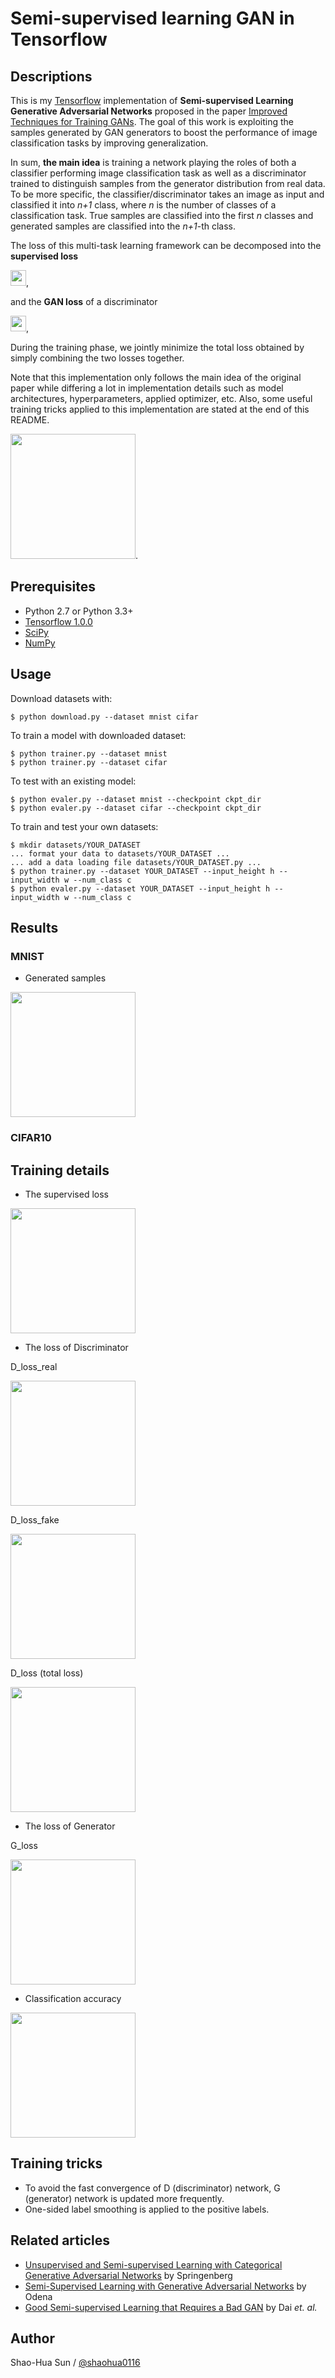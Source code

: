 # Semi-supervised learning GAN in Tensorflow

## Descriptions
This is my [Tensorflow](https://www.tensorflow.org/) implementation of **Semi-supervised Learning Generative Adversarial Networks** proposed in the paper [Improved Techniques for Training GANs](http://arxiv.org/abs/1606.03498). The goal of this work is exploiting the samples generated by GAN generators to boost the performance of image classification tasks by improving generalization.

In sum, **the main idea** is training a network playing the roles of both a classifier performing image classification task as well as a discriminator trained to distinguish samples from the generator distribution from real data. To be more specific, the classifier/discriminator takes an image as input and classified it into *n+1* class, where *n* is the number of classes of a classification task. True samples are classified into the first *n* classes and generated samples are classified into the *n+1*-th class. 

The loss of this multi-task learning framework can be decomposed into the **supervised loss** 

<img src="figure/s_loss.png" height="25"/>, 

and the **GAN loss** of a discriminator

<img src="figure/gan_loss.png" height="25"/>, 

During the training phase, we jointly minimize the total loss obtained by simply combining the two losses together.

Note that this implementation only follows the main idea of the original paper while differing a lot in implementation details such as model architectures, hyperparameters, applied optimizer, etc. Also, some useful training tricks applied to this implementation are stated at the end of this README.

<img src="figure/example.png" height="200"/>.

## Prerequisites

- Python 2.7 or Python 3.3+
- [Tensorflow 1.0.0](https://github.com/tensorflow/tensorflow/tree/r1.0)
- [SciPy](http://www.scipy.org/install.html)
- [NumPy](http://www.numpy.org/)

## Usage

Download datasets with:

    $ python download.py --dataset mnist cifar

To train a model with downloaded dataset:

    $ python trainer.py --dataset mnist
    $ python trainer.py --dataset cifar

To test with an existing model:

    $ python evaler.py --dataset mnist --checkpoint ckpt_dir
    $ python evaler.py --dataset cifar --checkpoint ckpt_dir

To train and test your own datasets:

    $ mkdir datasets/YOUR_DATASET
    ... format your data to datasets/YOUR_DATASET ...
    ... add a data loading file datasets/YOUR_DATASET.py ...
    $ python trainer.py --dataset YOUR_DATASET --input_height h --input_width w --num_class c
    $ python evaler.py --dataset YOUR_DATASET --input_height h --input_width w --num_class c

## Results

### MNIST

* Generated samples

<img src="figure/result/mnist/samples.png" height="200"/>


### CIFAR10

## Training details

* The supervised loss

<img src="figure/result/mnist/s_loss.png" height="200"/>

* The loss of Discriminator

D_loss_real

<img src="figure/result/mnist/d_loss_real.png" height="200"/>

D_loss_fake

<img src="figure/result/mnist/d_loss_fake.png" height="200"/>

D_loss (total loss)

<img src="figure/result/mnist/d_loss.png" height="200"/>

* The loss of Generator

G_loss

<img src="figure/result/mnist/g_loss.png" height="200"/>

* Classification accuracy

<img src="figure/result/mnist/accuracy.png" height="200"/>

## Training tricks

* To avoid the fast convergence of D (discriminator) network, G (generator) network is updated more frequently.
* One-sided label smoothing is applied to the positive labels.

## Related articles
* [Unsupervised and Semi-supervised Learning with Categorical Generative Adversarial Networks](https://arxiv.org/abs/1511.06390) by Springenberg
* [Semi-Supervised Learning with Generative Adversarial Networks](https://arxiv.org/abs/1606.01583) by Odena
* [Good Semi-supervised Learning that Requires a Bad GAN](https://arxiv.org/abs/1705.09783) by Dai *et. al.*

## Author

Shao-Hua Sun / [@shaohua0116](https://shaohua0116.github.io/)
